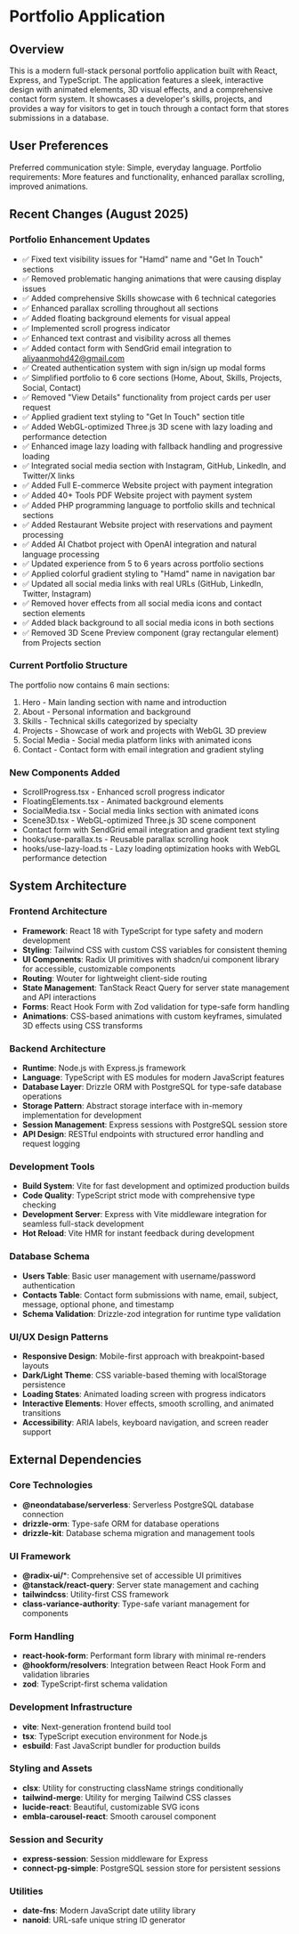 # Portfolio Application

## Overview

This is a modern full-stack personal portfolio application built with React, Express, and TypeScript. The application features a sleek, interactive design with animated elements, 3D visual effects, and a comprehensive contact form system. It showcases a developer's skills, projects, and provides a way for visitors to get in touch through a contact form that stores submissions in a database.

## User Preferences

Preferred communication style: Simple, everyday language.
Portfolio requirements: More features and functionality, enhanced parallax scrolling, improved animations.

## Recent Changes (August 2025)

### Portfolio Enhancement Updates
- ✅ Fixed text visibility issues for "Hamd" name and "Get In Touch" sections
- ✅ Removed problematic hanging animations that were causing display issues
- ✅ Added comprehensive Skills showcase with 6 technical categories
- ✅ Enhanced parallax scrolling throughout all sections
- ✅ Added floating background elements for visual appeal
- ✅ Implemented scroll progress indicator
- ✅ Enhanced text contrast and visibility across all themes
- ✅ Added contact form with SendGrid email integration to aliyaanmohd42@gmail.com
- ✅ Created authentication system with sign in/sign up modal forms
- ✅ Simplified portfolio to 6 core sections (Home, About, Skills, Projects, Social, Contact)
- ✅ Removed "View Details" functionality from project cards per user request
- ✅ Applied gradient text styling to "Get In Touch" section title
- ✅ Added WebGL-optimized Three.js 3D scene with lazy loading and performance detection
- ✅ Enhanced image lazy loading with fallback handling and progressive loading
- ✅ Integrated social media section with Instagram, GitHub, LinkedIn, and Twitter/X links
- ✅ Added Full E-commerce Website project with payment integration
- ✅ Added 40+ Tools PDF Website project with payment system
- ✅ Added PHP programming language to portfolio skills and technical sections
- ✅ Added Restaurant Website project with reservations and payment processing
- ✅ Added AI Chatbot project with OpenAI integration and natural language processing
- ✅ Updated experience from 5 to 6 years across portfolio sections
- ✅ Applied colorful gradient styling to "Hamd" name in navigation bar
- ✅ Updated all social media links with real URLs (GitHub, LinkedIn, Twitter, Instagram)
- ✅ Removed hover effects from all social media icons and contact section elements
- ✅ Added black background to all social media icons in both sections
- ✅ Removed 3D Scene Preview component (gray rectangular element) from Projects section

### Current Portfolio Structure
The portfolio now contains 6 main sections:
1. Hero - Main landing section with name and introduction
2. About - Personal information and background
3. Skills - Technical skills categorized by specialty
4. Projects - Showcase of work and projects with WebGL 3D preview
5. Social Media - Social media platform links with animated icons
6. Contact - Contact form with email integration and gradient styling

### New Components Added
- ScrollProgress.tsx - Enhanced scroll progress indicator
- FloatingElements.tsx - Animated background elements
- SocialMedia.tsx - Social media links section with animated icons
- Scene3D.tsx - WebGL-optimized Three.js 3D scene component
- Contact form with SendGrid email integration and gradient text styling
- hooks/use-parallax.ts - Reusable parallax scrolling hook
- hooks/use-lazy-load.ts - Lazy loading optimization hooks with WebGL performance detection

## System Architecture

### Frontend Architecture
- **Framework**: React 18 with TypeScript for type safety and modern development
- **Styling**: Tailwind CSS with custom CSS variables for consistent theming
- **UI Components**: Radix UI primitives with shadcn/ui component library for accessible, customizable components
- **Routing**: Wouter for lightweight client-side routing
- **State Management**: TanStack React Query for server state management and API interactions
- **Forms**: React Hook Form with Zod validation for type-safe form handling
- **Animations**: CSS-based animations with custom keyframes, simulated 3D effects using CSS transforms

### Backend Architecture
- **Runtime**: Node.js with Express.js framework
- **Language**: TypeScript with ES modules for modern JavaScript features
- **Database Layer**: Drizzle ORM with PostgreSQL for type-safe database operations
- **Storage Pattern**: Abstract storage interface with in-memory implementation for development
- **Session Management**: Express sessions with PostgreSQL session store
- **API Design**: RESTful endpoints with structured error handling and request logging

### Development Tools
- **Build System**: Vite for fast development and optimized production builds
- **Code Quality**: TypeScript strict mode with comprehensive type checking
- **Development Server**: Express with Vite middleware integration for seamless full-stack development
- **Hot Reload**: Vite HMR for instant feedback during development

### Database Schema
- **Users Table**: Basic user management with username/password authentication
- **Contacts Table**: Contact form submissions with name, email, subject, message, optional phone, and timestamp
- **Schema Validation**: Drizzle-zod integration for runtime type validation

### UI/UX Design Patterns
- **Responsive Design**: Mobile-first approach with breakpoint-based layouts
- **Dark/Light Theme**: CSS variable-based theming with localStorage persistence
- **Loading States**: Animated loading screen with progress indicators
- **Interactive Elements**: Hover effects, smooth scrolling, and animated transitions
- **Accessibility**: ARIA labels, keyboard navigation, and screen reader support

## External Dependencies

### Core Technologies
- **@neondatabase/serverless**: Serverless PostgreSQL database connection
- **drizzle-orm**: Type-safe ORM for database operations
- **drizzle-kit**: Database schema migration and management tools

### UI Framework
- **@radix-ui/***: Comprehensive set of accessible UI primitives
- **@tanstack/react-query**: Server state management and caching
- **tailwindcss**: Utility-first CSS framework
- **class-variance-authority**: Type-safe variant management for components

### Form Handling
- **react-hook-form**: Performant form library with minimal re-renders
- **@hookform/resolvers**: Integration between React Hook Form and validation libraries
- **zod**: TypeScript-first schema validation

### Development Infrastructure
- **vite**: Next-generation frontend build tool
- **tsx**: TypeScript execution environment for Node.js
- **esbuild**: Fast JavaScript bundler for production builds

### Styling and Assets
- **clsx**: Utility for constructing className strings conditionally
- **tailwind-merge**: Utility for merging Tailwind CSS classes
- **lucide-react**: Beautiful, customizable SVG icons
- **embla-carousel-react**: Smooth carousel component

### Session and Security
- **express-session**: Session middleware for Express
- **connect-pg-simple**: PostgreSQL session store for persistent sessions

### Utilities
- **date-fns**: Modern JavaScript date utility library
- **nanoid**: URL-safe unique string ID generator